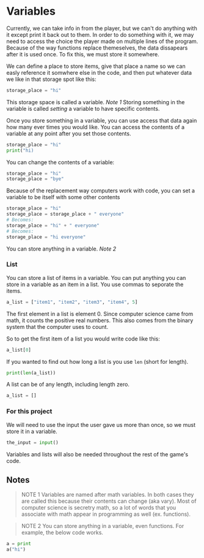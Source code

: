 # Variables

Currently, we can take info in from the player, but we can't do anything with it except print it back out to them. In order to do something with it, we may need to access the choice the player made on multiple lines of the program. Because of the way functions replace themeselves, the data dissapears after it is used once. To fix this, we must store it somewhere.

We can define a place to store items, give that place a name so we can easly reference it somwhere else in the code, and then put whatever data we like in that storage spot like this:
```python
storage_place = "hi"
```
This storage space is called a variable. *Note 1* Storing something in the variable is called _setting_ a variable to have specific contents.

Once you store something in a variable, you can use access that data again how many ever times you would like. You can access the contents of a variable at any point after you set those contents.
```python
storage_place = "hi"
print("hi)
```

You can change the contents of a variable:
```python
storage_place = "hi"
storage_place = "bye"
```

Because of the replacement way computers work with code, you can set a variable to be itself with some other contents
```python
storage_place = "hi"
storage_place = storage_place + " everyone"
# Becomes:
storage_place = "hi" + " everyone"
# Becomes:
storage_place = "hi everyone"
```

You can store anything in a variable. *Note 2*


### List

You can store a list of items in a variable. You can put anything you can store in a variable as an item in a list. You use commas to seporate the items.

```python
a_list = ["item1", "item2", "item3", "item4", 5]
```

The first element in a list is element 0. Since computer science came from math, it counts the positive real numbers. This also comes from the binary system that the computer uses to count.

So to get the first item of a list you would write code like this:

```python
a_list[0]
```

If you wanted to find out how long a list is you use `len` (short for length).

```python
print(len(a_list))
```

A list can be of any length, including length zero.

```python
a_list = []
```



### For this project

We will need to use the input the user gave us more than once, so we must store it in a variable.

```Python
the_input = input()
```

Variables and lists will also be needed throughout the rest of the game's code.









## Notes
> NOTE 1
Variables are named after math variables. In both cases they are called this because their contents can change (aka vary).
Most of computer science is secretry math, so a lot of words that you associate with math appear in programming as well (ex. functions).

> NOTE 2
You can store anything in a variable, even functions. For example, the below code works.
```python
a = print
a("hi")
```

